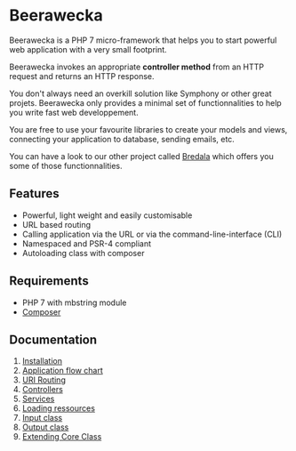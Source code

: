 # Beerawecka

Beerawecka is a PHP 7 micro-framework that helps you to start powerful
web application with a very small footprint.

Beerawecka invokes an appropriate **controller method** from an HTTP request
and returns an HTTP response.

You don't always need an overkill solution like Symphony or other great projets.
Beerawecka only provides a minimal set of functionnalities to help you write
fast web developpement.

You are free to use your favourite libraries to create your models and views, 
connecting your application to database, sending emails, etc.

You can have a look to our other project called
[Bredala](https://github.com/sugatasei/bredala) which offers you some of
those functionnalities.

## Features

- Powerful, light weight and easily customisable
- URL based routing
- Calling application via the URL or via the command-line-interface (CLI)
- Namespaced and PSR-4 compliant
- Autoloading class with composer

## Requirements

- PHP 7 with mbstring module
- [Composer](https://getcomposer.org/)

## Documentation

1. [Installation](https://github.com/sugatasei/beerawecka/blob/master/doc/01-installation.md)
2. [Application flow chart](https://github.com/sugatasei/beerawecka/blob/master/doc/02-application-flow-chart.md)
3. [URI Routing](https://github.com/sugatasei/beerawecka/blob/master/doc/03-uri-routing.md)
4. [Controllers](https://github.com/sugatasei/beerawecka/blob/master/doc/04-controllers.md)
5. [Services](https://github.com/sugatasei/beerawecka/blob/master/doc/05-services.md)
6. [Loading ressources](https://github.com/sugatasei/beerawecka/blob/master/doc/06-loading-ressources.md)
7. [Input class](https://github.com/sugatasei/beerawecka/blob/master/doc/07-input-class.md)
8. [Output class](https://github.com/sugatasei/beerawecka/blob/master/doc/08-output-class.md)
9. [Extending Core Class](https://github.com/sugatasei/beerawecka/blob/master/doc/09-extending-core-class.md)
